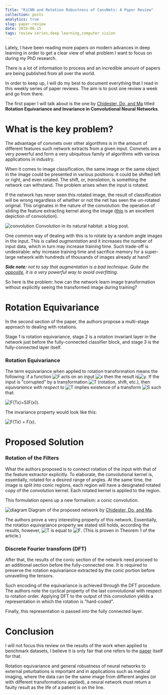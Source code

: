 ```yaml
---
Title: "RiCNN and Rotation Robustness of ConvNets: A Paper Review"
collection: posts
analytics: true
slug: paper-review
date: 2019-06-15
tags: review series,deep learning,computer vision
---
```


Lately, I have been reading more papers on modern advances in deep learning in order to get a clear view of what problem I want to focus on during my PhD research.

There is a lot of information to process and an incredible amount of papers are being published from all over the world.

In order to keep up, I will do my best to document everything that I read in this weekly series of paper reviews. The aim is to post one review a week and go from there.

The first paper I will talk about is the one by [Chidester, Do, and Ma](https://arxiv.org/abs/1805.12301) titled __Rotation Equivariance and Invariance in Convolutional Neural Networks__.

# What is the key problem?
The advantage of convnets over other algorithms is in the amount of different features such network extracts from a given input. Convnets are a very powerful and form a very ubiquitous family of algorithms with various applications in industry.

When it comes to image classification, the same image or the same object in the image could be presented in various positions: it could be shifted left or right, and even rotated. The shift, or, *translation*, is something the network can withstand. The problem arises when the input is rotated.

If the network has never seen this rotated image, the result of classification will be wrong regardless of whether or not the net has seen the *un*-rotated original. This originates in the nature of the convolution: the operation of sliding the feature extracting kernel along the image ([this](https://ezyang.github.io/convolution-visualizer/index.html) is an excellent depiction of convolution).

![convolution](https://cdn-images-1.medium.com/max/1600/1*1okwhewf5KCtIPaFib4XaA.gif)
Convolution in its natural habitat: a blog post.

One common way of dealing with this is to rotate by a random angle images in the input. This is called *augmentation* and it increases the number of input data, which in turn may increase training time. Such trade-off is undesirable: why increase training time and sacrifice memory for a super-large network with hundreds of thousands of images already at hand?

*__Side note:__ not to say that augmentation is a bad technique. Quite the [opposite](http://cs231n.stanford.edu/reports/2017/pdfs/300.pdf), it is a very powerful way to avoid overfitting.*

So here is the problem: how can the network learn image transformation without explicitly seeing the transformed image during training?

# Rotation Equivariance

In the second section of the paper, the authors propose a multi-stage approach to dealing with rotations.

Stage 1 is rotation equivariance, stage 2 is a rotation invariant layer in the network just before the fully-connected classifier block, and stage 3 is the fully-connected layer itself.

### Rotation Equivariance

The term equivariance when applied to rotation transformation means the following: if a function
![F](http://mathurl.com/render.cgi?%5Cinlinemode%20%5Cmathcal%7BF%7D%5Cnocache) acts on an input ![x](http://mathurl.com/render.cgi?%5Cinlinemode%20x%5Cnocache) then the result is![y](http://mathurl.com/render.cgi?%5Cinlinemode%20y%20%3D%20%5Cmathcal%7BF%7D%28x%29%5Cnocache). If the input is "corrupted" by a transformation ![T](http://mathurl.com/render.cgi?%5Cinlinemode%20%5Cmathrm%7BT%7D%5Cnocache) (rotation, shift, etc.), then *equivariance with respect to* ![T](http://mathurl.com/render.cgi?%5Cinlinemode%20%5Cmathrm%7BT%7D%5Cnocache) implies existence of a transform ![S](http://mathurl.com/render.cgi?%5Cinlinemode%20%5Cmathrm%7BS%7D%5Cnocache) such that:

![F(Tx)=S(F(x))](http://mathurl.com/render.cgi?%5Cinlinemode%20%5Cmathcal%7BF%7D%28%5Cmathrm%7BT%7Dx%7D%29%20%3D%20%5Cmathrm%7BS%7D%28%5Cmathcal%7BF%7D%28x%29%29%5Cnocache).

The invariance property would look like this:

![F(Tx) = F(x)](http://mathurl.com/render.cgi?%5Cinlinemode%20%5Cmathcal%7BF%7D%28%5Cmathrm%7BT%7Dx%7D%29%20%3D%20%5Cmathcal%7BF%7D%28x%29%5Cnocache).

# Proposed Solution

### Rotation of the Filters
What the authors proposed is to connect rotation of the input with that of the feature extractor explicitly. To elaborate, the convolutional kernel is, essentially, rotated for a desired range of angles. At the same time, the image is split into conic regions, each region will have a designated rotated copy of the convolution kernel. Each rotated kernel is applied to the region.

This formulation opens up a new formalism: a conic convolution.

![diagram]({static}/images/ricnn-paper-review/diagram.png)
Diagram of the proposed network by [Chidester, Do, and Ma](https://arxiv.org/abs/1805.12301).

The authors prove a very interesting property of this network. Essentially, the rotation equivariance property we stated still holds, according the results, however, ![T](http://mathurl.com/render.cgi?%5Cinlinemode%20%5Cmathrm%7BT%7D%5Cnocache) is equal to ![F](http://mathurl.com/render.cgi?%5Cinlinemode%20%5Cmathcal%7BF%7D%5Cnocache). (This is proven in Theorem 1 of the article.)

### Discrete Fourier transform (DFT)

After that, the results of the conic section of the network need proceed to an additional section before the fully-connected one. It is required to preserve the rotation equivariance extracted by the conic portion before unravelling the tensors.

Such encoding of the equivariance is achieved through the DFT procedure. The authors note the cyclical property of the last convolutional with respect to rotation order. Applying  DFT to the output of this convolution yields a representation in which the rotation is "hard-coded".

Finally, this representation is passed into the fully connected layer.

# Conclusion

I will not focus this review on the results of the work when applied to benchmark datasets, I believe it is only fair that one refers to the [paper](https://arxiv.org/abs/1805.12301) itself for that.

Rotation equivariance and general robustness of neural networks to external peturbations is important and in applications such as medical imaging, where the data can be the same image from different angles (or with different transformations applied), a neural network must return a faulty result as the life of a patient is on the line.

